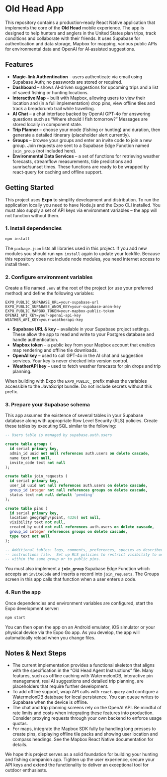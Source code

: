 # Old Head App

This repository contains a production‑ready React Native application that implements the core of the **Old Head** mobile experience.  The app is designed to help hunters and anglers in the United States plan trips, track conditions and collaborate with their friends.  It uses Supabase for authentication and data storage, Mapbox for mapping, various public APIs for environmental data and OpenAI for AI‑assisted suggestions.

## Features

* **Magic‑link Authentication** – users authenticate via email using Supabase Auth; no passwords are stored or required.
* **Dashboard** – shows AI‑driven suggestions for upcoming trips and a list of saved fishing or hunting locations.
* **Interactive Map** – built with Mapbox, allowing users to view their location and (in a full implementation) drop pins, view offline tiles and track a breadcrumb trail while travelling.
* **AI Chat** – a chat interface backed by OpenAI GPT‑4o for answering questions such as “Where should I fish tomorrow?”  Messages are stored locally in component state.
* **Trip Planner** – choose your mode (fishing or hunting) and duration, then generate a detailed itinerary (placeholder alert currently).
* **Groups** – browse your groups and enter an invite code to join a new group.  Join requests are sent to a Supabase Edge Function named `join_group` (not included here).
* **Environmental Data Services** – a set of functions for retrieving weather forecasts, streamflow measurements, tide predictions and sunrise/sunset times.  These functions are ready to be wrapped by react‑query for caching and offline support.

## Getting Started

This project uses **Expo** to simplify development and distribution.  To run the application locally you need to have Node.js and the Expo CLI installed.  You must also supply a set of API keys via environment variables – the app will not function without them.

### 1. Install dependencies

```sh
npm install
```

The `package.json` lists all libraries used in this project.  If you add new modules you should run `npm install` again to update your lockfile.  Because this repository does not include node modules, you need internet access to install them.

### 2. Configure environment variables

Create a file named `.env` at the root of the project (or use your preferred method) and define the following variables:

```env
EXPO_PUBLIC_SUPABASE_URL=your-supabase-url
EXPO_PUBLIC_SUPABASE_ANON_KEY=your-supabase-anon-key
EXPO_PUBLIC_MAPBOX_TOKEN=your-mapbox-public-token
OPENAI_API_KEY=your-openai-api-key
WEATHER_API_KEY=your-weatherapi-key
```

* **Supabase URL & key** – available in your Supabase project settings.  These allow the app to read and write to your Postgres database and handle authentication.
* **Mapbox token** – a public key from your Mapbox account that enables map rendering and offline tile downloads.
* **OpenAI key** – used to call GPT‑4o in the AI chat and suggestion services.  Your key is never checked into version control.
* **WeatherAPI key** – used to fetch weather forecasts for pin drops and trip planning.

When building with Expo the `EXPO_PUBLIC_` prefix makes the variables accessible to the JavaScript bundle.  Do not include secrets without this prefix.

### 3. Prepare your Supabase schema

This app assumes the existence of several tables in your Supabase database along with appropriate Row Level Security (RLS) policies.  Create these tables by executing SQL similar to the following:

```sql
-- Users table is managed by supabase.auth.users

create table groups (
  id serial primary key,
  admin_id uuid not null references auth.users on delete cascade,
  name text not null,
  invite_code text not null
);

create table join_requests (
  id serial primary key,
  user_id uuid not null references auth.users on delete cascade,
  group_id integer not null references groups on delete cascade,
  status text not null default 'pending'
);

create table pins (
  id serial primary key,
  location geography(point, 4326) not null,
  visibility text not null,
  created_by uuid not null references auth.users on delete cascade,
  group_id integer references groups on delete cascade,
  type text not null
);

-- Additional tables: logs, comments, preferences, species as described in the
-- instructions file.  Set up RLS policies to restrict visibility to users
-- within the same group or to public pins.
```

You must also implement a **`join_group`** Supabase Edge Function which accepts an `inviteCode` and inserts a record into `join_requests`.  The Groups screen in this app calls that function when a user enters a code.

### 4. Run the app

Once dependencies and environment variables are configured, start the Expo development server:

```sh
npm start
```

You can then open the app on an Android emulator, iOS simulator or your physical device via the Expo Go app.  As you develop, the app will automatically reload when you change files.

## Notes & Next Steps

* The current implementation provides a functional skeleton that aligns with the specification in the “Old Head Agent Instructions” file.  Many features, such as offline caching with WatermelonDB, interactive pin management, real AI suggestions and detailed trip planning, are placeholders that require further development.
* To add offline support, wrap API calls with `react-query` and configure a WatermelonDB database for local persistence.  You can queue writes to Supabase when the device is offline.
* The chat and trip planning screens rely on the OpenAI API.  Be mindful of rate limits and costs when integrating these features into production.  Consider proxying requests through your own backend to enforce usage quotas.
* For maps, integrate the Mapbox SDK fully by handling long presses to create pins, displaying offline tile packs and showing user location and compass headings.  See the Mapbox React Native documentation for details.

We hope this project serves as a solid foundation for building your hunting and fishing companion app.  Tighten up the user experience, secure your API keys and extend the functionality to deliver an exceptional tool for outdoor enthusiasts.